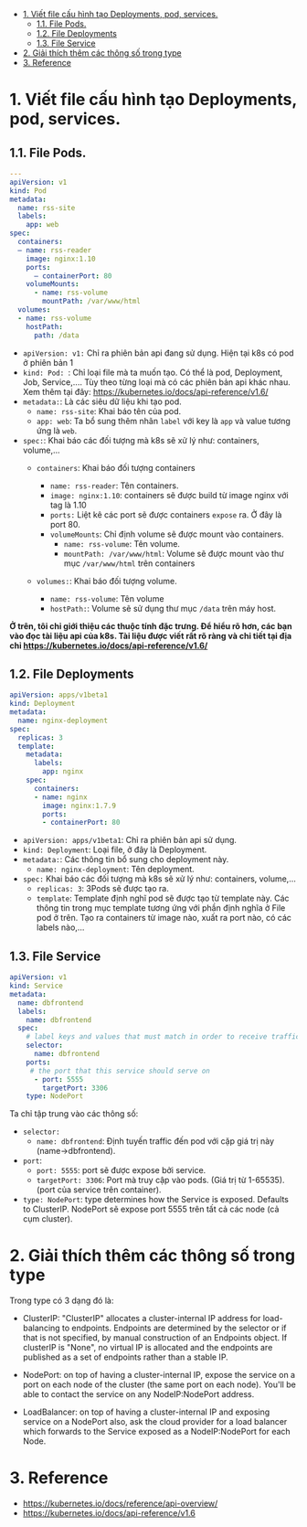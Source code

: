 - [1. Viết file cấu hình tạo Deployments, pod, services.](#1-viết-file-cấu-hình-tạo-deployments-pod-services)
  - [1.1. File Pods.](#11-file-pods)
  - [1.2. File Deployments](#12-file-deployments)
  - [1.3. File Service](#13-file-service)
- [2. Giải thích thêm các thông số trong type](#2-giải-thích-thêm-các-thông-số-trong-type)
- [3. Reference](#3-reference)

# 1. Viết file cấu hình tạo Deployments, pod, services.

## 1.1. File Pods.
```yaml
---
apiVersion: v1
kind: Pod
metadata:
  name: rss-site
  labels:
    app: web
spec:
  containers:
  – name: rss-reader
    image: nginx:1.10
    ports:
      – containerPort: 80
    volumeMounts:
      - name: rss-volume
        mountPath: /var/www/html
  volumes:
  - name: rss-volume
    hostPath:
      path: /data
```

- `apiVersion: v1:` Chỉ ra phiên bản api đang sử dụng. Hiện tại k8s có pod ở phiên bản 1
- `kind: Pod: `: Chỉ loại file mà ta muốn tạo. Có thể là pod, Deployment, Job, Service,.... Tùy theo từng loại mà có các phiên bản api khác nhau. Xem thêm tại đây: https://kubernetes.io/docs/api-reference/v1.6/
- `metadata:`: Là các siêu dữ liệu khi tạo pod.
  - `name: rss-site`: Khai báo tên của pod.
  - `app: web`: Ta bổ sung thêm nhãn `label` với key là `app` và value tương ứng là `web`.
- `spec:`: Khai báo các đối tượng mà k8s sẽ xử lý như: containers, volume,...
  - `containers`: Khai báo đối tượng containers
    - `name: rss-reader`: Tên containers.
    - `image: nginx:1.10`: containers sẽ được build từ image nginx với tag là 1.10
    - `ports:` Liệt kê các port sẽ được containers `expose` ra. Ở đây là port 80.
    - `volumeMounts`: Chỉ định volume sẽ được mount vào containers.
      - `name: rss-volume`: Tên volume.
      - `mountPath: /var/www/html`: Volume sẽ được mount vào thư mục `/var/www/html` trên containers

  - `volumes:`: Khai báo đối tượng volume.
    - `name: rss-volume`: Tên volume
    - `hostPath:`: Volume sẽ sử dụng thư mục `/data` trên máy host.


**Ở trên, tôi chỉ giới thiệu các thuộc tính đặc trưng. Để hiểu rõ hơn, các bạn vào đọc tài liệu api của k8s. Tài liệu được viết rất rõ ràng và chi tiết tại địa chỉ https://kubernetes.io/docs/api-reference/v1.6/**

## 1.2. File Deployments
```yaml
apiVersion: apps/v1beta1
kind: Deployment
metadata:
  name: nginx-deployment
spec:
  replicas: 3
  template:
    metadata:
      labels:
        app: nginx
    spec:
      containers:
      - name: nginx
        image: nginx:1.7.9
        ports:
        - containerPort: 80
```

- `apiVersion: apps/v1beta1`: Chỉ ra phiên bản api sử dụng.
- `kind: Deployment`: Loại file, ở đây là Deployment.
- `metadata:`: Các thông tin bổ sung cho deployment này.
  - `name: nginx-deployment`: Tên deployment.
- `spec:` Khai báo các đối tượng mà k8s sẽ xử lý như: containers, volume,...
  - `replicas: 3`: 3Pods sẽ được tạo ra.
  - `template`: Template định nghĩ pod sẽ được tạo từ template này. Các thông tin trong mục template tương ứng với phần định nghĩa ở File pod ở trên. Tạo ra containers từ image nào, xuất ra port nào, có các labels nào,...

## 1.3. File Service

```yaml
apiVersion: v1
kind: Service
metadata:
  name: dbfrontend
  labels:
    name: dbfrontend
  spec:
    # label keys and values that must match in order to receive traffic for this service
    selector:
      name: dbfrontend
    ports:
     # the port that this service should serve on
      - port: 5555
        targetPort: 3306
    type: NodePort
```

Ta chỉ tập trung vào các thông số:
- `selector:`
  - `name: dbfrontend`: Định tuyến traffic đến pod với cặp giá trị này (name->dbfrontend).
- `port`:
  - `port: 5555`: port sẽ được expose bởi service.
  - `targetPort: 3306`: Port mà truy cập vào pods. (Giá trị từ 1-65535). (port của service trên container).
- `type: NodePort`: type determines how the Service is exposed. Defaults to ClusterIP. NodePort sẽ expose port 5555 trên tất cả các node (cả cụm cluster).


# 2. Giải thích thêm các thông số trong type

Trong type có 3 dạng đó là: 

- ClusterIP: "ClusterIP" allocates a cluster-internal IP address for load-balancing to endpoints. Endpoints are determined by the selector or if that is not specified, by manual construction of an Endpoints object. If clusterIP is "None", no virtual IP is allocated and the endpoints are published as a set of endpoints rather than a stable IP. 

- NodePort: on top of having a cluster-internal IP, expose the service on a port on each node of the cluster (the same port on each node). You'll be able to contact the service on any NodeIP:NodePort address.

- LoadBalancer: on top of having a cluster-internal IP and exposing service on a NodePort also, ask the cloud provider for a load balancer which forwards to the Service exposed as a NodeIP:NodePort for each Node.

# 3. Reference
- https://kubernetes.io/docs/reference/api-overview/
- https://kubernetes.io/docs/api-reference/v1.6